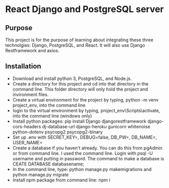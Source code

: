 # React Django and PostgreSQL server

## Purpose
This project is for the purpose of learning about integrating these three technolgies: Django, PostgreSQL, and React.  It will also use Django Restframework and axios.

## Installation

* Download and install python 3, PostgreSQL, and Node.js.  
* Create a directory for this project and cd into that directory in the command line.  This folder directory will only hold the project and invironment files.
* Create a virtual environment for the project by typing, python -m venv project_env, into the command line
* login to the virtual environment by typing, project_env\Scripts\activate, into the command line (windows only)
* Install python packages: pip install Django djangorestframework django-cors-headers dj-database-url django-heroku gunicorn whitenoise python-dotenv psycopg2 psycopg2-binary
* Set up .env with SECRET_KEY=, DEBUG=false, DB_PW=, DB_NAME=, USER_NAME=
* Create a database if you haven't already.  You can do this from pgAdmin or from command line.  I used the command line.  Login with psql -U username and putting in password.  The command to make a database is CEATE DATABASE databasename;
* In the command line, type: python manage.py makemigrations and python manage.py migrate
* Install npm package from command line: npm i